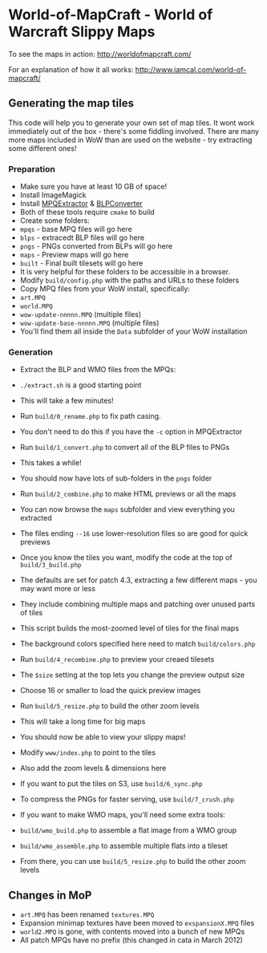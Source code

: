 World-of-MapCraft - World of Warcraft Slippy Maps
=================================================

To see the maps in action: http://worldofmapcraft.com/

For an explanation of how it all works: http://www.iamcal.com/world-of-mapcraft/


## Generating the map tiles

This code will help you to generate your own set of map tiles.
It wont work immediately out of the box - there's some fiddling involved.
There are many more maps included in WoW than are used on the website - try extracting 
some different ones!


### Preparation

* Make sure you have at least 10 GB of space!
* Install ImageMagick
* Install <a href="https://github.com/Kanma/MPQExtractor">MPQExtractor</a> & <a href="https://github.com/Kanma/BLPConverter">BLPConverter</a>
 * Both of these tools require <code>cmake</code> to build
* Create some folders:
 * <code>mpqs</code> - base MPQ files will go here
 * <code>blps</code> - extracedt BLP files will go here
 * <code>pngs</code> - PNGs converted from BLPs will go here
 * <code>maps</code> - Preview maps will go here
 * <code>built</code> - Final built tilesets will go here
 * It is very helpful for these folders to be accessible in a browser.
* Modify <code>build/config.php</code> with the paths and URLs to these folders
* Copy MPQ files from your WoW install, specifically:
 * <code>art.MPQ</code>
 * <code>world.MPQ</code>
 * <code>wow-update-nnnnn.MPQ</code> (multiple files)
 * <code>wow-update-base-nnnnn.MPQ</code> (multiple files)
 * You'll find them all inside the <code>Data</code> subfolder of your WoW installation


### Generation

* Extract the BLP and WMO files from the MPQs:
 * `./extract.sh` is a good starting point
 * This will take a few minutes!

* Run <code>build/0_rename.php</code> to fix path casing.
 * You don't need to do this if you have the `-c` option in MPQExtractor

* Run <code>build/1_convert.php</code> to convert all of the BLP files to PNGs
 * This takes a while!
 * You should now have lots of sub-folders in the <code>pngs</code> folder

* Run <code>build/2_combine.php</code> to make HTML previews or all the maps
 * You can now browse the <code>maps</code> subfolder and view everything you extracted
 * The files ending <code>--16</code> use lower-resolution files so are good for quick previews

* Once you know the tiles you want, modify the code at the top of <code>build/3_build.php</code>
 * The defaults are set for patch 4.3, extracting a few different maps - you may want more or less
 * They include combining multiple maps and patching over unused parts of tiles
 * This script builds the most-zoomed level of tiles for the final maps
 * The background colors specified here need to match `build/colors.php`

* Run <code>build/4_recombine.php</code> to preview your creaed tilesets
 * The <code>$size</code> setting at the top lets you change the preview output size
 * Choose 16 or smaller to load the quick preview images

* Run <code>build/5_resize.php</code> to build the other zoom levels
 * This will take a long time for big maps

* You should now be able to view your slippy maps!
 * Modify <code>www/index.php</code> to point to the tiles
 * Also add the zoom levels & dimensions here

* If you want to put the tiles on S3, use <code>build/6_sync.php</code>

* To compress the PNGs for faster serving, use <code>build/7_crush.php</code>

* If you want to make WMO maps, you'll need some extra tools:
 * `build/wmo_build.php` to assemble a flat image from a WMO group
 * `build/wmo_assemble.php` to assemble multiple flats into a tileset
 * From there, you can use <code>build/5_resize.php</code> to build the other zoom levels


## Changes in MoP

* `art.MPQ` has been renamed `textures.MPQ`
* Expansion minimap textures have been moved to `exspansionX.MPQ` files
* `world2.MPQ` is gone, with contents moved into a bunch of new MPQs
* All patch MPQs have no prefix (this changed in cata in March 2012)

